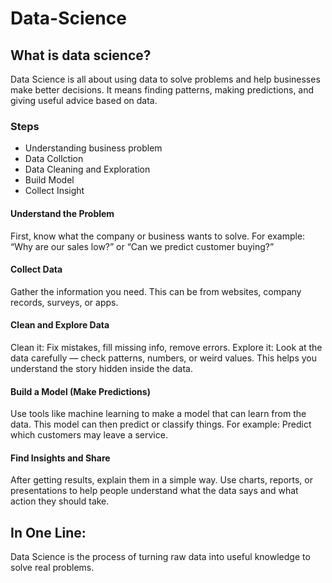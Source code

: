# Data-Science

## What is data science?
Data Science is all about using data to solve problems and help businesses make better decisions.
It means finding patterns, making predictions, and giving useful advice based on data.

### Steps 

- Understanding business problem
- Data Collction
- Data Cleaning and Exploration
- Build Model
- Collect Insight

#### Understand the Problem
First, know what the company or business wants to solve.
For example: “Why are our sales low?” or “Can we predict customer buying?”

#### Collect Data
Gather the information you need.
This can be from websites, company records, surveys, or apps.

#### Clean and Explore Data
Clean it: Fix mistakes, fill missing info, remove errors.
Explore it: Look at the data carefully — check patterns, numbers, or weird values.
This helps you understand the story hidden inside the data.

#### Build a Model (Make Predictions)
Use tools like machine learning to make a model that can learn from the data.
This model can then predict or classify things.
For example: Predict which customers may leave a service.

#### Find Insights and Share
After getting results, explain them in a simple way.
Use charts, reports, or presentations to help people understand what the data says and what action they should take.

## In One Line:
Data Science is the process of turning raw data into useful knowledge to solve real problems.
